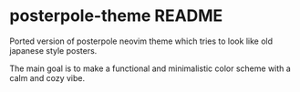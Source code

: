 # posterpole-theme README

Ported version of posterpole neovim theme which tries to look like old japanese style posters.

The main goal is to make a functional and minimalistic color scheme with a calm and cozy vibe.

